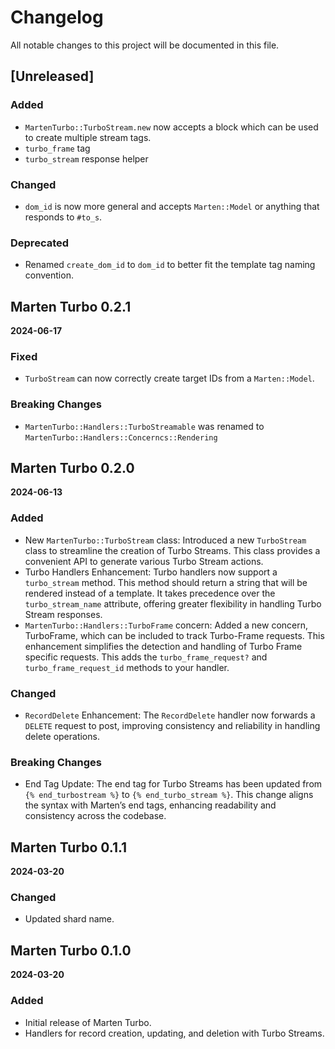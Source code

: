 # Changelog

All notable changes to this project will be documented in this file.

## [Unreleased]

### Added
- `MartenTurbo::TurboStream.new` now accepts a block which can be used to create multiple stream tags.
- `turbo_frame` tag
- `turbo_stream` response helper

### Changed
- `dom_id` is now more general and accepts `Marten::Model` or anything that responds to `#to_s`.

### Deprecated
- Renamed `create_dom_id` to `dom_id` to better fit the template tag naming convention.

## Marten Turbo 0.2.1
**2024-06-17**

### Fixed
- `TurboStream` can now correctly create target IDs from a `Marten::Model`.

### Breaking Changes
- `MartenTurbo::Handlers::TurboStreamable` was renamed to `MartenTurbo::Handlers::Concerncs::Rendering`

## Marten Turbo 0.2.0
**2024-06-13**

### Added
- New `MartenTurbo::TurboStream` class: Introduced a new `TurboStream` class to streamline the creation of Turbo Streams. This class provides a convenient API to generate various Turbo Stream actions.
- Turbo Handlers Enhancement: Turbo handlers now support a `turbo_stream` method. This method should return a string that will be rendered instead of a template. It takes precedence over the `turbo_stream_name` attribute, offering greater flexibility in handling Turbo Stream responses.
- `MartenTurbo::Handlers::TurboFrame` concern: Added a new concern, TurboFrame, which can be included to track Turbo-Frame requests. This enhancement simplifies the detection and handling of Turbo Frame specific requests. This adds the `turbo_frame_request?` and `turbo_frame_request_id` methods to your handler.

### Changed
- `RecordDelete` Enhancement: The `RecordDelete` handler now forwards a `DELETE` request to post, improving consistency and reliability in handling delete operations.

### Breaking Changes
- End Tag Update: The end tag for Turbo Streams has been updated from `{% end_turbostream %}` to `{% end_turbo_stream %}`. This change aligns the syntax with Marten’s end tags, enhancing readability and consistency across the codebase.

## Marten Turbo 0.1.1
**2024-03-20**

### Changed
- Updated shard name.

## Marten Turbo 0.1.0
**2024-03-20**

### Added
- Initial release of Marten Turbo.
- Handlers for record creation, updating, and deletion with Turbo Streams.
